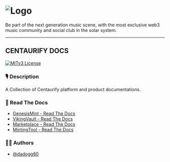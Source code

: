 # ![Logo](https://www.centaurify.com/_next/image?url=%2Fimg%2Flogo%2Fcentaurify-logo.svg&w=1920&q=75)  
Be part of the next generation music scene, with the most exclusive web3 music community and social club in the solar system.

---

## CENTAURIFY DOCS

[![MITv3 License](https://img.shields.io/badge/License-MIT%20v3-green.svg)](https://opensource.org/licenses/)

### 🎙 Description

A Collection of Centaurify platform and product documentations. 


### 📖 Read The Docs

- [GenesisMint - Read The Docs](/GenesisMint/README.md)
- [VikingVault - Read The Docs](/VikingVault/README.md)
- [Marketplace - Read The Docs](/MarketPlace/README.md)
- [MintingTool - Read The Docs](MintingTool/CentBase721BETA_readthedocs.md)


### 🧑‍⚖️ Authors

- [@dadogg80](https://www.github.com/dadogg80)

